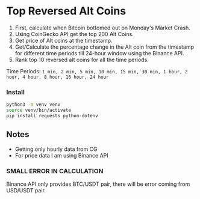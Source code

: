 # Top Reversed Alt Coins

1. First, calculate when Bitcoin bottomed out on Monday's Market Crash.
2. Using CoinGecko API get the top 200 Alt Coins.
3. Get price of Alt coins at the timestamp.
4. Get/Calculate the percentage change in the Alt coin from the timestamp for different time periods till 24-hour window using the Binance API.
5. Rank top 10 reversed alt coins for all the time periods.

Time Periods:
`1 min, 2 min, 5 min, 10 min, 15 min, 30 min, 1 hour, 2 hour, 4 hour, 8 hour, 16 hour, 24 hour`

### Install
```bash
python3 -m venv venv
source venv/bin/activate
pip install requests python-dotenv
```

## Notes
* Getting only hourly data from CG
* For price data I am using Binance API

### SMALL ERROR IN CALCULATION
Binance API only provides BTC/USDT pair, there will be error coming from USD/USDT pair.